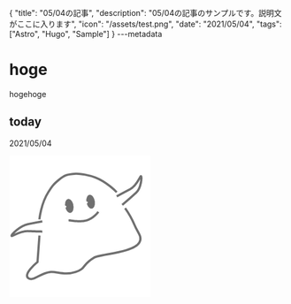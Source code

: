 {
  "title": "05/04の記事",
  "description": "05/04の記事のサンプルです。説明文がここに入ります",
  "icon": "/assets/test.png",
  "date": "2021/05/04",
  "tags": ["Astro", "Hugo", "Sample"]
}
---metadata

# hoge
hogehoge

## today
2021/05/04

![img](/assets/test.png)